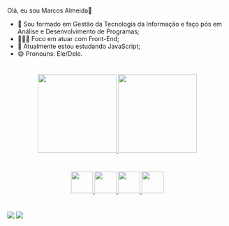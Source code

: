 #
Olá, eu sou Marcos Almeida👋

- 🔭 Sou formado em Gestão da Tecnologia da Informação e faço pós em Análise e Desenvolvimento de Programas;
- 🧑🏽‍💻 Foco em atuar com Front-End;
- 🌱 Atualmente estou estudando JavaScript;
- 😄 Pronouns: Ele/Dele.

#
<div align="center">
  <a href="https://github.com/marcosalmeida91">
  <img height="180em" src="https://github-readme-stats.vercel.app/api?username=marcosalmeida91&show_icons=true&theme=synthwave&include_all_commits=true&count_private=true"/>
  <img height="180em" src="https://github-readme-stats.vercel.app/api/top-langs/?username=marcosalmeida91&layout=compact&langs_count=7&theme=synthwave"/>
</div>

#
<div align="center">  
  <img src="https://cdn.jsdelivr.net/gh/devicons/devicon/icons/html5/html5-plain-wordmark.svg" width=50px height=50px />
  <img src="https://cdn.jsdelivr.net/gh/devicons/devicon/icons/css3/css3-plain-wordmark.svg" width=50px height=50px />
  <img src="https://cdn.jsdelivr.net/gh/devicons/devicon/icons/javascript/javascript-plain.svg" width=50px height=50px />
  <img src="https://cdn.jsdelivr.net/gh/devicons/devicon/icons/bootstrap/bootstrap-plain-wordmark.svg" width=50px height=50px />
</div>
  
#
  
<div> 
  <a href = "mailto:marcos.fadsilva@gmail.com"><img src="https://img.shields.io/badge/-Gmail-%23333?style=for-the-badge&logo=gmail&logoColor=white" target="_blank"></a>
  <a href="https://www.linkedin.com/in/m-almeida91/" target="_blank"><img src="https://img.shields.io/badge/-LinkedIn-%230077B5?style=for-the-badge&logo=linkedin&logoColor=white" target="_blank"></a> 
</div>          
          
          
           
          




